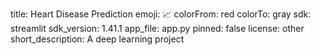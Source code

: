 title: Heart Disease Prediction
emoji: 📈
colorFrom: red
colorTo: gray
sdk: streamlit
sdk_version: 1.41.1
app_file: app.py
pinned: false
license: other
short_description: A deep learning project
